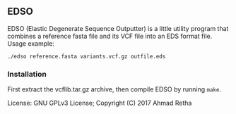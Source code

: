 ## EDSO

EDSO (Elastic Degenerate Sequence Outputter) is a little utility program that
combines a reference fasta file and its VCF file into an EDS format file.
Usage example:

`./edso reference.fasta variants.vcf.gz outfile.eds`

### Installation

First extract the vcflib.tar.gz archive, then compile EDSO by running `make`.

License: GNU GPLv3 License; Copyright (C) 2017 Ahmad Retha

